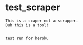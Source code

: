 # test_scraper

    This is a scaper not a scrapper.
    Duh this is a tool!

    
    test run for heroku
